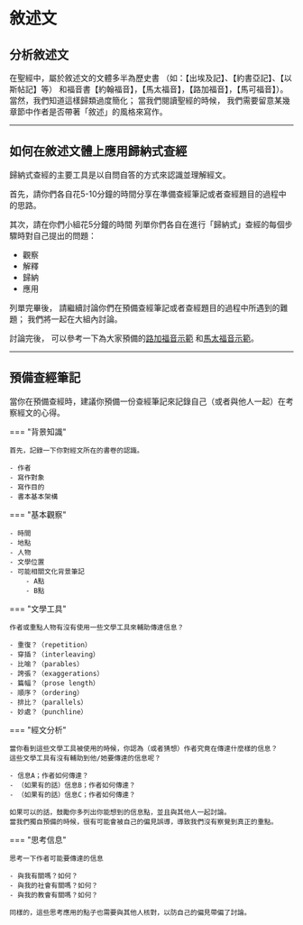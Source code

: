 # 敘述文

## 分析敘述文

在聖經中，屬於敘述文的文體多半為歷史書
（如：【出埃及記】、【約書亞記】、【以斯帖記】等）
和福音書【約翰福音】，【馬太福音】，【路加福音】，【馬可福音】）。
當然，我們知道這樣歸類過度簡化；
當我們閱讀聖經的時候，
我們需要留意某幾章節中作者是否帶著「敘述」的風格來寫作。

-----

## 如何在敘述文體上應用歸納式查經

歸納式查經的主要工具是以自問自答的方式來認識並理解經文。

首先，請你們各自花5-10分鐘的時間分享在準備查經筆記或者查經題目的過程中的思路。

其次，請在你們小組花5分鐘的時間
列單你們各自在進行「歸納式」查經的每個步驟時對自己提出的問題：

- 觀察
- 解釋
- 歸納
- 應用

列單完畢後，
請繼續討論你們在預備查經筆記或者查經題目的過程中所遇到的難題；
我們將一起在大組內討論。

討論完後，
可以參考一下為大家預備的[路加福音示範](../examples/luke-study-notes.md)
和[馬太福音示範](../examples/matthew-study-notes.md)。

-----

## 預備查經筆記

當你在預備查經時，建議你預備一份查經筆記來記錄自己（或者與他人一起）在考察經文的心得。

=== "背景知識"

    首先，記錄一下你對經文所在的書卷的認識。

    - 作者
    - 寫作對象
    - 寫作目的
    - 書本基本架構

=== "基本觀察"

    - 時間
    - 地點
    - 人物
    - 文學位置
    - 可能相關文化背景筆記
        - A點
        - B點

=== "文學工具"

    作者或重點人物有沒有使用一些文學工具來輔助傳達信息？

    - 重復？（repetition）
    - 穿插？（interleaving）
    - 比喻？（parables）
    - 誇張？（exaggerations）
    - 篇幅？（prose length）
    - 順序？（ordering）
    - 排比？（parallels）
    - 妙處？（punchline）

=== "經文分析"

    當你看到這些文學工具被使用的時候，你認為（或者猜想）作者究竟在傳達什麼樣的信息？
    這些文學工具有沒有輔助到他/她要傳達的信息呢？

    - 信息A；作者如何傳達？
    - （如果有的話）信息B；作者如何傳達？
    - （如果有的話）信息C；作者如何傳達？

    如果可以的話，鼓勵你多列出你能想到的信息點，並且與其他人一起討論。
    當我們獨自預備的時候，很有可能會被自己的偏見誤導，導致我們沒有察覺到真正的重點。

=== "思考信息"

    思考一下作者可能要傳達的信息

    - 與我有關嗎？如何？
    - 與我的社會有關嗎？如何？
    - 與我的教會有關嗎？如何？

    同樣的，這些思考應用的點子也需要與其他人核對，以防自己的偏見帶偏了討論。
